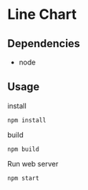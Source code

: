 Line Chart
==========

Dependencies
------------

- node

Usage
-----

install

`npm install`

build

`npm build`

Run web server

`npm start`

